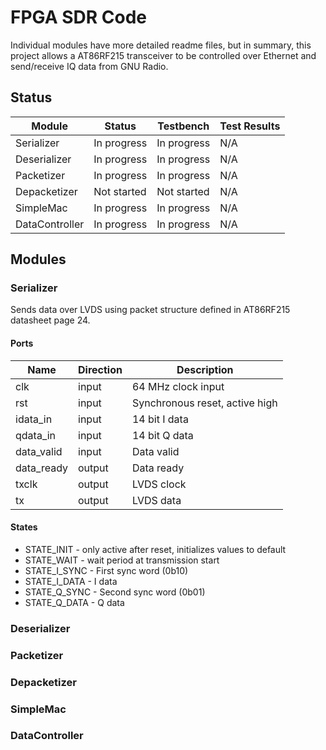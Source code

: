 # FPGA SDR Code

Individual modules have more detailed readme files, but in summary, this project allows a AT86RF215 transceiver to be controlled over Ethernet and send/receive IQ data from GNU Radio.

## Status

| Module | Status | Testbench | Test Results |
| --- | --- | --- | --- |
| Serializer | In progress | In progress | N/A |
| Deserializer | In progress | In progress | N/A |
| Packetizer | In progress | In progress | N/A |
| Depacketizer | Not started | Not started | N/A |
| SimpleMac | In progress | In progress | N/A |
| DataController | In progress | In progress | N/A |

## Modules

### Serializer

Sends data over LVDS using packet structure defined in AT86RF215 datasheet page 24.

#### Ports

| Name | Direction | Description |
| --- | --- | --- |
| clk | input | 64 MHz clock input |
| rst | input | Synchronous reset, active high |
| idata_in | input | 14 bit I data |
| qdata_in | input | 14 bit Q data |
| data_valid | input | Data valid |
| data_ready | output | Data ready |
| txclk | output | LVDS clock |
| tx | output | LVDS data |

#### States

* STATE_INIT - only active after reset, initializes values to default
* STATE_WAIT - wait period at transmission start
* STATE_I_SYNC - First sync word (0b10)
* STATE_I_DATA - I data
* STATE_Q_SYNC - Second sync word (0b01)
* STATE_Q_DATA - Q data

### Deserializer

### Packetizer

### Depacketizer

### SimpleMac

### DataController
